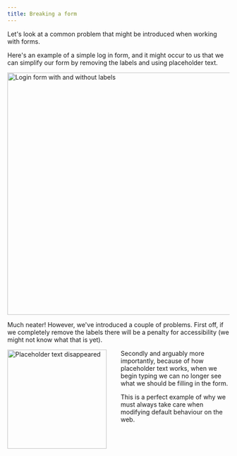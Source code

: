 ```yaml
---
title: Breaking a form
---
```


<div class="panels">
<div>

Let's look at a common problem that might be introduced when working with forms.

Here's an example of a simple log in form, and it might occur to us that we can simplify our form by removing the labels and using placeholder text.

<img width="550" src="../loginform.jpg" alt="Login form with and without labels" />

</div>
<div>

Much neater! However, we've introduced a couple of problems. First off, if we completely remove the labels there will be a penalty for accessibility (we might not know what that is yet).

<img width="225" style="float: left; margin-right: 2rem;" src="../placeholder.png" alt="Placeholder text disappeared" />

Secondly and arguably more importantly, because of how placeholder text works, when we begin typing we can no longer see what we should be filling in the form. 

This is a perfect example of why we must always take care when modifying default behaviour on the web.

</div>
</div>
